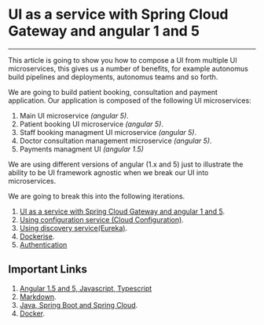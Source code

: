 # UI as a service with Spring Cloud Gateway and angular 1 and 5
---
This article is going to show you how to compose a UI from multiple UI microservices, this gives us a number of benefits, for example autonomus build pipelines and deployments, autonomus teams and so forth.

We are going to build patient booking, consultation and payment application. Our application is composed of the following UI microservices:
1. Main UI microservice *(angular 5)*.
2. Patient booking UI microservice *(angular 5)*.
3. Staff booking managment UI microservice *(angular 5)*.
4. Doctor consultation management microservice *(angular 5)*.
5. Payments managment UI *(angular 1.5)*

We are using different versions of angular (1.x and 5) just to illustrate the ability to be UI framework agnostic when we break our UI into microservices.

We are going to break this into the following iterations.

1. [UI as a service with Spring Cloud Gateway and angular 1 and 5](#link1).
2. [Using configuration service (Cloud Configuration)](#link2).
3. [Using discovery service(Eureka)]((#link3)).
4. [Dockerise](#link4).
5. [Authentication](#link5)
 
## Important Links
1. [Angular 1.5 and 5, Javascript, Typescript](https://link1.com)
2. [Markdown](https://link2.com).
3. [Java, Spring Boot and Spring Cloud](https://link3.com).
4. [Docker](https://link4.com).
